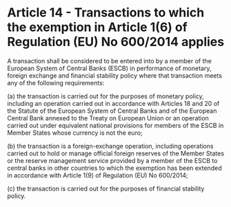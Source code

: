 # Article 14 - Transactions to which the exemption in Article 1(6) of Regulation (EU) No 600/2014 applies


A transaction shall be considered to be entered into by a member of the European System of Central Banks (ESCB) in performance of monetary, foreign exchange and financial stability policy where that transaction meets any of the following requirements:

(a) the transaction is carried out for the purposes of monetary policy, including an operation carried out in accordance with Articles 18 and 20 of the Statute of the European System of Central Banks and of the European Central Bank annexed to the Treaty on European Union or an operation carried out under equivalent national provisions for members of the ESCB in Member States whose currency is not the euro;

(b) the transaction is a foreign-exchange operation, including operations carried out to hold or manage official foreign reserves of the Member States or the reserve management service provided by a member of the ESCB to central banks in other countries to which the exemption has been extended in accordance with Article 1(9) of Regulation (EU) No 600/2014;

(c) the transaction is carried out for the purposes of financial stability policy.
